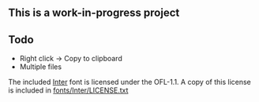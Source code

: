## This is a work-in-progress project

## Todo
- Right click -> Copy to clipboard
- Multiple files

The included [Inter](fonts/Inter/InterVariable.ttf) font is licensed under the OFL-1.1. A copy of this license is included in [fonts/Inter/LICENSE.txt](fonts/Inter/LICENSE.txt)
